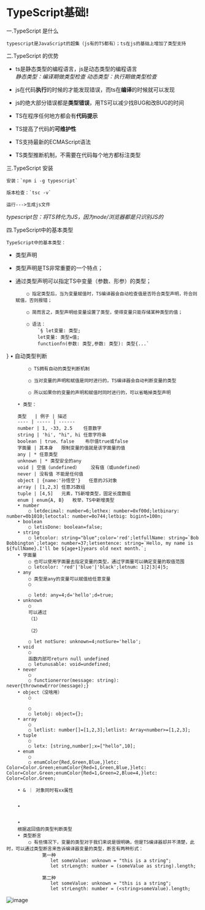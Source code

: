 # TypeScript基础!

 一.TypeScript 是什么  

	typescript是JavaScript的超集（js有的TS都有）；ts在js的基础上增加了类型支持
	
二.TypeScript 的优势  
* ts是静态类型的编程语言，js是动态类型的编程语言    
*静态类型：编译期做类型检查   动态类型：执行期做类型检查*
	
* js在代码**执行**的时候的才能发现错误，而ts在**编译**的时候就可以发现
		
* js的绝大部分错误都是**类型错误**，用TS可以减少找BUG和改BUG的时间
	
* TS在程序任何地方都会有**代码提示**
	
* TS提高了代码的**可维护性**
	
* TS支持最新的ECMAScript语法
	
* TS类型推断机制，不需要在代码每个地方都标注类型
	
 三.TypeScript 安装
 
	安装：`npm i -g typescript`
	
	版本检查：`tsc -v`
	
	运行--->生成js文件
	
*typescript包：将TS转化为JS，因为node/浏览器都是只识别JS的*


四.TypeScript中的基本类型

	TypeScript中的基本类型：
* 类型声明
		
*	类型声明是TS非常重要的一个特点；
			
*	通过类型声明可以指定TS中变量（参数、形参）的类型；
			
			○ 指定类型后，当为变量赋值时，TS编译器会自动检查值是否符合类型声明，符合则赋值，否则报错；
			
			○ 简而言之，类型声明给变量设置了类型，使得变量只能存储某种类型的值；
			
			○ 语法：
				`§ let变量: 类型;
				let变量: 类型=值;
				functionfn(参数: 类型,参数: 类型): 类型{...`
}
		• 自动类型判断
		
			○ TS拥有自动的类型判断机制
			
			○ 当对变量的声明和赋值是同时进行的，TS编译器会自动判断变量的类型
			
			○ 所以如果你的变量的声明和赋值时同时进行的，可以省略掉类型声明
			
		• 类型：
		
		类型   | 例子 | 描述
		---- | ----- | ------
		number | 1, -33, 2.5	任意数字
		string | 'hi', "hi", hi	任意字符串
		boolean | true、false	布尔值true或false
		字面量 | 其本身	限制变量的值就是该字面量的值
		any | *	任意类型
		unknown | *	类型安全的any
		void | 空值（undefined）	没有值（或undefined）
		never | 没有值	不能是任何值
		object | {name:'孙悟空'}	任意的JS对象
		array | [1,2,3]	任意JS数组
		tuple | [4,5]	元素，TS新增类型，固定长度数组
		enum | enum{A, B}	枚举，TS中新增类型
		• number
			○ letdecimal: number=6;lethex: number=0xf00d;letbinary: number=0b1010;letoctal: number=0o744;letbig: bigint=100n;
		• boolean
			○ letisDone: boolean=false;
		• string
			○ letcolor: string="blue";color='red';letfullName: string=`Bob Bobbington`;letage: number=37;letsentence: string=`Hello, my name is ${fullName}.I'll be ${age+1}years old next month.`;
		• 字面量
			○ 也可以使用字面量去指定变量的类型，通过字面量可以确定变量的取值范围
			○ letcolor: 'red'|'blue'|'black';letnum: 1|2|3|4|5;
		• any
			○ 类型是any的变量可以赋值给任意变量
			○ 
			
			○ letd: any=4;d='hello';d=true;
		• unknown
			○ 
			可以通过
			（1）
			
			（2）
			
			○ let notSure: unknown=4;notSure='hello';
		• void
			○ 
			函数内部可return null undefined
			○ letunusable: void=undefined;
		• never
			○ 
			○ functionerror(message: string): never{thrownewError(message);}
		• object（没啥用）
			○ 
			
			○ 
			○ letobj: object={};
		• array
			○ 
			○ letlist: number[]=[1,2,3];letlist: Array<number>=[1,2,3];
		• tuple
			○ 
			○ letx: [string,number];x=["hello",10];
		• enum
			○ 
			○ enumColor{Red,Green,Blue,}letc: Color=Color.Green;enumColor{Red=1,Green,Blue,}letc: Color=Color.Green;enumColor{Red=1,Green=2,Blue=4,}letc: Color=Color.Green;
			
		• & ｜ 对象同时有xx属性
		
			
		• 
	
	
		• 
		根据返回值的类型判断类型
		• 类型断言
			○ 有些情况下，变量的类型对于我们来说是很明确，但是TS编译器却并不清楚，此时，可以通过类型断言来告诉编译器变量的类型，断言有两种形式：
				 第一种
					let someValue: unknown = "this is a string";
					let strLength: number = (someValue as string).length;
					
				 第二种
					let someValue: unknown = "this is a string";
					let strLength: number = (<string>someValue).length;
![image](https://user-images.githubusercontent.com/117837871/215303480-d2287052-7575-44ac-b7cc-99bd4b6f0dba.png)
